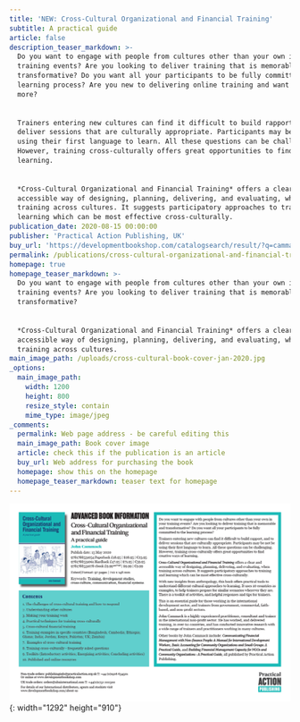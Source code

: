 ```yaml
---
title: 'NEW: Cross-Cultural Organizational and Financial Training'
subtitle: A practical guide
article: false
description_teaser_markdown: >-
  Do you want to engage with people from cultures other than your own in your
  training events? Are you looking to deliver training that is memorable and
  transformative? Do you want all your participants to be fully committed to the
  learning process? Are you new to delivering online training and want to know
  more?


  Trainers entering new cultures can find it difficult to build rapport, and to
  deliver sessions that are culturally appropriate. Participants may be not be
  using their first language to learn. All these questions can be challenging.
  However, training cross-culturally offers great opportunities to find ways of
  learning.


  *Cross-Cultural Organizational and Financial Training* offers a clear and
  accessible way of designing, planning, delivering, and evaluating, when
  training across cultures. It suggests participatory approaches to training and
  learning which can be most effective cross-culturally.
publication_date: 2020-08-15 00:00:00
publisher: 'Practical Action Publishing, UK'
buy_url: 'https://developmentbookshop.com/catalogsearch/result/?q=cammack'
permalink: /publications/cross-cultural-organizational-and-financial-training/
homepage: true
homepage_teaser_markdown: >-
  Do you want to engage with people from cultures other than your own in your
  training events? Are you looking to deliver training that is memorable and
  transformative?


  *Cross-Cultural Organizational and Financial Training* offers a clear and
  accessible way of designing, planning, delivering, and evaluating, when
  training across cultures.
main_image_path: /uploads/cross-cultural-book-cover-jan-2020.jpg
_options:
  main_image_path:
    width: 1200
    height: 800
    resize_style: contain
    mime_type: image/jpeg
_comments:
  permalink: Web page address - be careful editing this
  main_image_path: Book cover image
  article: check this if the publication is an article
  buy_url: Web address for purchasing the book
  homepage: show this on the homepage
  homepage_teaser_markdown: teaser text for homepage
---
```


![](/uploads/cross-cultural-book-cover-jan-2020.png){: width="1292" height="910"}